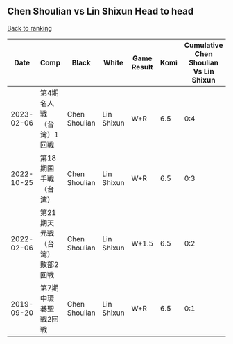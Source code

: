 ## Chen Shoulian vs Lin Shixun Head to head

[Back to ranking](../../index.md)




| **Date** | **Comp** | **Black** | **White** | **Game Result** | **Komi** | **Cumulative Chen Shoulian Vs Lin Shixun** | **Chen Shoulian Streak** | **Lin Shixun Streak** | 
| --- | --- | --- | --- | --- | --- | --- | --- | --- |
| 2023-02-06 | 第4期名人戦（台湾）1回戦 | Chen Shoulian | Lin Shixun | W+R | 6.5 | 0:4 | 0 | 4 | 
| 2022-10-25 | 第18期国手戦（台湾） | Chen Shoulian | Lin Shixun | W+R | 6.5 | 0:3 | 0 | 3 | 
| 2022-02-06 | 第21期天元戦（台湾）敗部2回戦 | Chen Shoulian | Lin Shixun | W+1.5 | 6.5 | 0:2 | 0 | 2 | 
| 2019-09-20 | 第7期中環碁聖戦2回戦 | Chen Shoulian | Lin Shixun | W+R | 6.5 | 0:1 | 0 | 1 |




